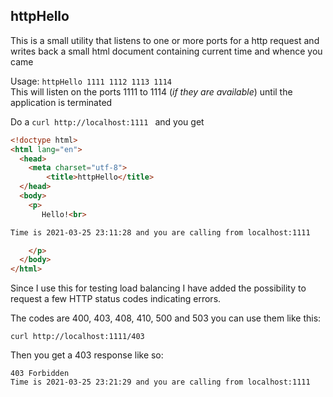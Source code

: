 ## httpHello

This is a small utility that listens to one or more ports for a http request and writes back a small html document
containing current time and whence you came

Usage: `httpHello 1111 1112 1113 1114 `\
This will listen on the ports 1111 to 1114 (*if they are available*) until the application is terminated

Do a `curl http://localhost:1111 `  and you get
```html
<!doctype html>
<html lang="en">
  <head>
    <meta charset="utf-8">
        <title>httpHello</title>
  </head>
  <body>
    <p>
       Hello!<br>

Time is 2021-03-25 23:11:28 and you are calling from localhost:1111

    </p>
  </body>
</html>
```

Since I use this for testing load balancing I have added the possibility to request a few HTTP status codes indicating 
errors.

The codes are 400, 403, 408, 410, 500 and 503 you can use them like this:

    curl http://localhost:1111/403

Then you get a 403 response like so:

    403 Forbidden
    Time is 2021-03-25 23:21:29 and you are calling from localhost:1111


